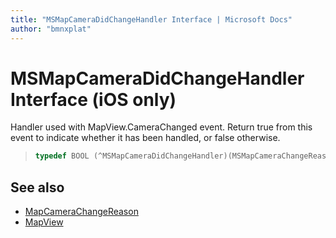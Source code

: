 ```yaml
---
title: "MSMapCameraDidChangeHandler Interface | Microsoft Docs"
author: "bmnxplat"
---
```


# MSMapCameraDidChangeHandler Interface (iOS only)

Handler used with MapView.CameraChanged event. Return true from this event to indicate whether it has been handled, or false otherwise.

>```objectivec
> typedef BOOL (^MSMapCameraDidChangeHandler)(MSMapCameraChangeReason, MSMapCamera*, BOOL)
>```

## See also

* [MapCameraChangeReason](../MapCameraChangeReason-enumeration.md)
* [MapView](../MapView-class.md)